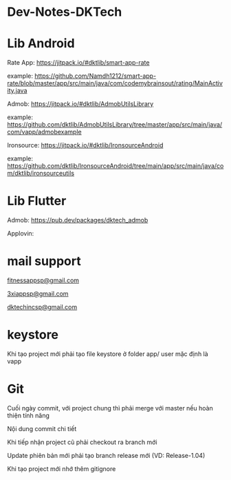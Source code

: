 # Dev-Notes-DKTech

# Lib Android
Rate App:
https://jitpack.io/#dktlib/smart-app-rate

example:
https://github.com/Namdh1212/smart-app-rate/blob/master/app/src/main/java/com/codemybrainsout/rating/MainActivity.java

Admob:
https://jitpack.io/#dktlib/AdmobUtilsLibrary

example:
https://github.com/dktlib/AdmobUtilsLibrary/tree/master/app/src/main/java/com/vapp/admobexample

Ironsource: 
https://jitpack.io/#dktlib/IronsourceAndroid

example:
https://github.com/dktlib/IronsourceAndroid/tree/main/app/src/main/java/com/dktlib/ironsourceutils

# Lib Flutter
Admob:
https://pub.dev/packages/dktech_admob

Applovin:

# mail support
fitnessappsp@gmail.com

3xiappsp@gmail.com

dktechincsp@gmail.com

# keystore
Khi tạo project mới phải tạo file keystore ở folder app/
user mặc định là vapp

# Git
Cuối ngày commit, với project chung thì phải merge với master nếu hoàn thiện tính năng

Nội dung commit chi tiết

Khi tiếp nhận project cũ phải checkout ra branch mới

Update phiên bản mới phải tạo branch release mới (VD: Release-1.04)

Khi tạo project mới nhớ thêm gitignore



